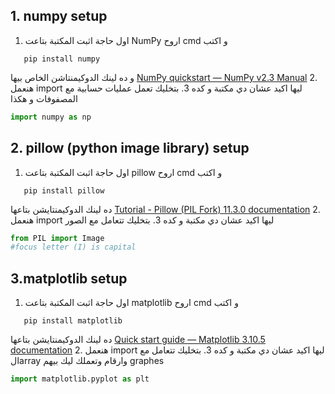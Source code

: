 ## 1. numpy setup
1. اول حاجة اثبت المكتبة بتاعت NumPy  اروح cmd  و اكتب
```
   pip install numpy
```
و ده لينك الدوكيمنتاشن الخاص بيها [NumPy quickstart — NumPy v2.3 Manual](https://numpy.org/doc/stable/user/quickstart.html)
2. هنعمل import ليها اكيد عشان دي مكتبة و كده 
3. بتخليك تعمل عمليات حسابية مع المصفوفات و هكذا
```python
import numpy as np
```
## 2. pillow (python image library) setup
1. اول حاجة اثبت المكتبة بتاعت pillow  اروح cmd  و اكتب
```
   pip install pillow
```
ده لينك الدوكيمنتايشن بتاعها [Tutorial - Pillow (PIL Fork) 11.3.0 documentation](https://pillow.readthedocs.io/en/stable/handbook/tutorial.html)
2. هنعمل import ليها اكيد عشان دي مكتبة و كده 
3. بتخليك تتعامل مع الصور
```python
from PIL import Image 
#focus letter (I) is capital 
```
## 3.matplotlib setup
1. اول حاجة اثبت المكتبة بتاعت matplotlib اروح cmd  و اكتب
```
   pip install matplotlib
```
ده لينك الدوكيمنتايشن بتاعها [Quick start guide — Matplotlib 3.10.5 documentation](https://matplotlib.org/stable/users/explain/quick_start.html)
2. هنعمل import ليها اكيد عشان دي مكتبة و كده 
3. بتخليك تتعامل مع الarray  وارقام وتعملك ليك بيهم graphes
```python
import matplotlib.pyplot as plt
```
